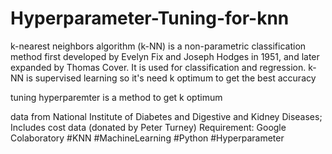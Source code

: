 # Hyperparameter-Tuning-for-knn
k-nearest neighbors algorithm (k-NN) is a non-parametric classification method first developed by Evelyn Fix and Joseph Hodges in 1951, and later expanded by Thomas Cover. It is used for classification and regression. k-NN is supervised learning so it's need k optimum to get the best accuracy

tuning hyperparemter is a method to get k optimum

data from National Institute of Diabetes and Digestive and Kidney Diseases; Includes cost data (donated by Peter Turney)
Requirement: Google Colaboratory
#KNN #MachineLearning #Python #Hyperparameter
